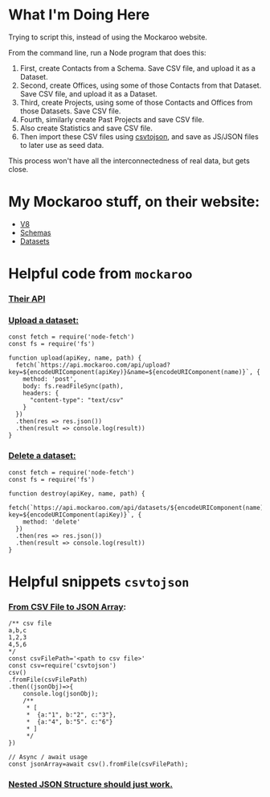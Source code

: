 # What I'm Doing Here
Trying to script this, instead of using the Mockaroo website.

From the command line, run a Node program that does this:

1. First, create Contacts from a Schema. Save CSV file, and upload it as a Dataset.
1. Second, create Offices, using some of those Contacts from that Dataset. Save CSV file, and upload it as a Dataset.
1. Third, create Projects, using some of those Contacts and Offices from those Datasets. Save CSV file.
1. Fourth, similarly create Past Projects and save CSV file.
1. Also create Statistics and save CSV file.
1. Then import these CSV files using [csvtojson](https://github.com/Keyang/node-csvtojson#nested-json-structure), and save as JS/JSON files to later use as seed data.

This process won't have all the interconnectedness of real data, but gets close.

# My Mockaroo stuff, on their website:
- [V8](https://mockaroo.com/projects/18659)
- [Schemas](https://mockaroo.com/schemas)
- [Datasets](https://mockaroo.com/lists)


# Helpful code from `mockaroo`

### [Their API](https://mockaroo.com/api/docs)

### [Upload a dataset:](http://forum.mockaroo.com/t/datasets-upload-via-rest-api/501/11)
```
const fetch = require('node-fetch')
const fs = require('fs')

function upload(apiKey, name, path) {
  fetch(`https://api.mockaroo.com/api/upload?key=${encodeURIComponent(apiKey)}&name=${encodeURIComponent(name)}`, {
    method: 'post',
    body: fs.readFileSync(path),
    headers: {
      "content-type": "text/csv"
    }
  })
  .then(res => res.json())
  .then(result => console.log(result))
}
```

### [Delete a dataset:](http://forum.mockaroo.com/t/datasets-upload-via-rest-api/501/11)
```
const fetch = require('node-fetch')
const fs = require('fs')

function destroy(apiKey, name, path) {
  fetch(`https://api.mockaroo.com/api/datasets/${encodeURIComponent(name)}?key=${encodeURIComponent(apiKey)}`, {
    method: 'delete'
  })
  .then(res => res.json())
  .then(result => console.log(result))
}
```

# Helpful snippets `csvtojson`

### [From CSV File to JSON Array](https://github.com/Keyang/node-csvtojson#from-csv-file-to-json-array):
```
/** csv file
a,b,c
1,2,3
4,5,6
*/
const csvFilePath='<path to csv file>'
const csv=require('csvtojson')
csv()
.fromFile(csvFilePath)
.then((jsonObj)=>{
	console.log(jsonObj);
	/**
	 * [
	 * 	{a:"1", b:"2", c:"3"},
	 * 	{a:"4", b:"5". c:"6"}
	 * ]
	 */
})

// Async / await usage
const jsonArray=await csv().fromFile(csvFilePath);
```

### [Nested JSON Structure should just work.](https://github.com/Keyang/node-csvtojson#nested-json-structure)
